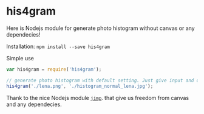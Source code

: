 # his4gram

Here is Nodejs module for generate photo histogram without canvas or any dependecies!

Installation: `npm install --save his4gram`

Simple use
```js
var his4gram = require('his4gram');

// generate photo histogram with default setting. Just give input and output path.
his4gram('./lena.png', './histogram_normal_lena.jpg');
```

Thank to the nice Nodejs module [`jimp`](https://github.com/oliver-moran/jimp). that give us freedom from canvas and any dependecies.